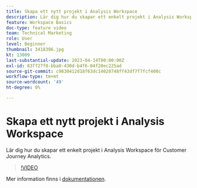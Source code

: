 ```yaml
---
title: Skapa ett nytt projekt i Analysis Workspace
description: Lär dig hur du skapar ett enkelt projekt i Analysis Workspace för Customer Journey Analytics.
feature: Workspace Basics
doc-type: feature video
team: Technical Marketing
role: User
level: Beginner
thumbnail: 3418396.jpg
kt: 13009
last-substantial-update: 2023-04-14T00:00:00Z
exl-id: 83f727f8-bba0-430d-b4f6-04f20ec225ad
source-git-commit: c9830412d18f63dc14020748ff43df7f7fcf408c
workflow-type: tm+mt
source-wordcount: '49'
ht-degree: 0%

---
```


# Skapa ett nytt projekt i Analysis Workspace

Lär dig hur du skapar ett enkelt projekt i Analysis Workspace för Customer Journey Analytics.

>[!VIDEO](https://video.tv.adobe.com/v/3418396/?learn=on&quality=12)

Mer information finns i [dokumentationen](https://experienceleague.adobe.com/docs/analytics-platform/using/cja-workspace/perform-basic-analysis.html?lang=sv-SE).
